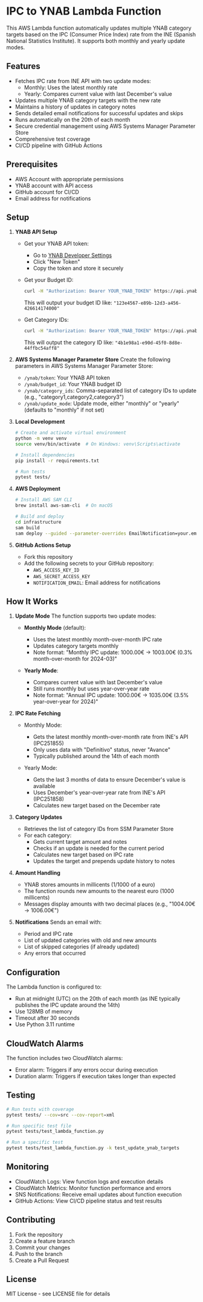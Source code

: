 # IPC to YNAB Lambda Function

This AWS Lambda function automatically updates multiple YNAB category targets based on the IPC (Consumer Price Index) rate from the INE (Spanish National Statistics Institute). It supports both monthly and yearly update modes.

## Features

- Fetches IPC rate from INE API with two update modes:
  - Monthly: Uses the latest monthly rate
  - Yearly: Compares current value with last December's value
- Updates multiple YNAB category targets with the new rate
- Maintains a history of updates in category notes
- Sends detailed email notifications for successful updates and skips
- Runs automatically on the 20th of each month
- Secure credential management using AWS Systems Manager Parameter Store
- Comprehensive test coverage
- CI/CD pipeline with GitHub Actions

## Prerequisites

- AWS Account with appropriate permissions
- YNAB account with API access
- GitHub account for CI/CD
- Email address for notifications

## Setup

1. **YNAB API Setup**
   - Get your YNAB API token:
     - Go to [YNAB Developer Settings](https://app.ynab.com/settings/developer)
     - Click "New Token"
     - Copy the token and store it securely
   
   - Get your Budget ID:
     ```bash
     curl -H "Authorization: Bearer YOUR_YNAB_TOKEN" https://api.ynab.com/v1/budgets | jq '.data.budgets[] | select(.name=="YOUR_BUDGET_NAME") | .id'
     ```
     This will output your budget ID like: `"123e4567-e89b-12d3-a456-426614174000"`
   
   - Get Category IDs:
     ```bash
     curl -H "Authorization: Bearer YOUR_YNAB_TOKEN" https://api.ynab.com/v1/budgets/YOUR_BUDGET_ID/categories | jq '.data.category_groups[].categories[] | select(.name=="YOUR_CATEGORY_NAME") | .id'
     ```
     This will output the category ID like: `"4b1e98a1-e90d-45f0-8d8e-44ffbc54aff8"`

2. **AWS Systems Manager Parameter Store**
   Create the following parameters in AWS Systems Manager Parameter Store:
   - `/ynab/token`: Your YNAB API token
   - `/ynab/budget_id`: Your YNAB budget ID
   - `/ynab/category_ids`: Comma-separated list of category IDs to update (e.g., "category1,category2,category3")
   - `/ynab/update_mode`: Update mode, either "monthly" or "yearly" (defaults to "monthly" if not set)

3. **Local Development**
   ```bash
   # Create and activate virtual environment
   python -m venv venv
   source venv/bin/activate  # On Windows: venv\Scripts\activate

   # Install dependencies
   pip install -r requirements.txt

   # Run tests
   pytest tests/
   ```

4. **AWS Deployment**
   ```bash
   # Install AWS SAM CLI
   brew install aws-sam-cli  # On macOS

   # Build and deploy
   cd infrastructure
   sam build
   sam deploy --guided --parameter-overrides EmailNotification=your.email@example.com
   ```

5. **GitHub Actions Setup**
   - Fork this repository
   - Add the following secrets to your GitHub repository:
     - `AWS_ACCESS_KEY_ID`
     - `AWS_SECRET_ACCESS_KEY`
     - `NOTIFICATION_EMAIL`: Email address for notifications

## How It Works

1. **Update Mode**
   The function supports two update modes:
   - **Monthly Mode** (default):
     - Uses the latest monthly month-over-month IPC rate
     - Updates category targets monthly
     - Note format: "Monthly IPC update: 1000.00€ → 1003.00€ (0.3% month-over-month for 2024-03)"
   
   - **Yearly Mode**:
     - Compares current value with last December's value
     - Still runs monthly but uses year-over-year rate
     - Note format: "Annual IPC update: 1000.00€ → 1035.00€ (3.5% year-over-year for 2024)"

2. **IPC Rate Fetching**
   - Monthly Mode:
     - Gets the latest monthly month-over-month rate from INE's API (IPC251855)
     - Only uses data with "Definitivo" status, never "Avance"
     - Typically published around the 14th of each month
   
   - Yearly Mode:
     - Gets the last 3 months of data to ensure December's value is available
     - Uses December's year-over-year rate from INE's API (IPC251858)
     - Calculates new target based on the December rate

3. **Category Updates**
   - Retrieves the list of category IDs from SSM Parameter Store
   - For each category:
     - Gets current target amount and notes
     - Checks if an update is needed for the current period
     - Calculates new target based on IPC rate
     - Updates the target and prepends update history to notes

4. **Amount Handling**
   - YNAB stores amounts in millicents (1/1000 of a euro)
   - The function rounds new amounts to the nearest euro (1000 millicents)
   - Messages display amounts with two decimal places (e.g., "1004.00€ -> 1006.00€")

5. **Notifications**
   Sends an email with:
   - Period and IPC rate
   - List of updated categories with old and new amounts
   - List of skipped categories (if already updated)
   - Any errors that occurred

## Configuration

The Lambda function is configured to:
- Run at midnight (UTC) on the 20th of each month (as INE typically publishes the IPC update around the 14th)
- Use 128MB of memory
- Timeout after 30 seconds
- Use Python 3.11 runtime

## CloudWatch Alarms

The function includes two CloudWatch alarms:
- Error alarm: Triggers if any errors occur during execution
- Duration alarm: Triggers if execution takes longer than expected

## Testing

```bash
# Run tests with coverage
pytest tests/ --cov=src --cov-report=xml

# Run specific test file
pytest tests/test_lambda_function.py

# Run a specific test
pytest tests/test_lambda_function.py -k test_update_ynab_targets
```

## Monitoring

- CloudWatch Logs: View function logs and execution details
- CloudWatch Metrics: Monitor function performance and errors
- SNS Notifications: Receive email updates about function execution
- GitHub Actions: View CI/CD pipeline status and test results

## Contributing

1. Fork the repository
2. Create a feature branch
3. Commit your changes
4. Push to the branch
5. Create a Pull Request

## License

MIT License - see LICENSE file for details